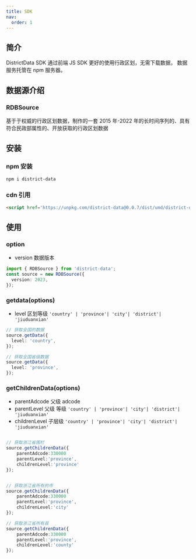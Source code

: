 ```yaml
---
title: SDK
nav:
  order: 1
---
```


## 简介

DistrictData SDK 通过前端 JS SDK 更好的使用行政区划，无需下载数据， 数据服务托管在 npm 服务器。

## 数据源介绍

### RDBSource

基于于权威的行政区划数据，制作的一套 2015 年-2022 年的长时间序列的、具有符合民政部属性的、开放获取的行政区划数据

## 安装

### npm 安装

```bash
npm i district-data

```

### cdn 引用

```html
<script href='https://unpkg.com/district-data@0.0.7/dist/umd/district-data.min.js'>

```

## 使用

### option

- version 数据版本

```ts
import { RDBSource } from 'district-data';
const source = new RDBSource({
  version: 2023,
});
```

### getdata(options)

- level 区划等级 `'country' | 'province'| 'city'| 'district'| 'jiuduanxian'`

```ts
// 获取全国的数据
source.getData({
  level: 'country',
});
```

```ts
// 获取全国省级数据
source.getData({
  level: 'province',
});
```

<code src="./demo/city.tsx"></code>

### getChildrenData(options)

- parentAdcode 父级 adcode
- parentLevel 父级 等级 `'country' | 'province'| 'city'| 'district'| 'jiuduanxian'`
- childrenLevel 子层级 `'country' | 'province'| 'city'| 'district'| 'jiuduanxian'`

```ts

// 获取浙江省围栏
source.getChildrenData({
    parentAdcode:330000
    parentLevel:'province',
    childrenLevel:'province'
});

```

```ts

// 获取浙江省所有的市
source.getChildrenData({
    parentAdcode:330000
    parentLevel:'province',
    childrenLevel:'city'
});

```

```ts
// 获取浙江省所有县
source.getChildrenData({
    parentAdcode:330000
    parentLevel:'province',
    childrenLevel:'county'
});

```

<code src="./demo/zhejiang.tsx"></code>
